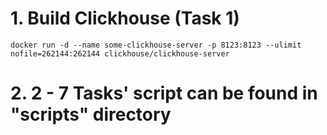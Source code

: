 # 1. Build Clickhouse (Task 1)  
`docker run -d --name some-clickhouse-server -p 8123:8123 --ulimit nofile=262144:262144 clickhouse/clickhouse-server`  

# 2. 2 - 7 Tasks' script  can be found in "scripts" directory  
